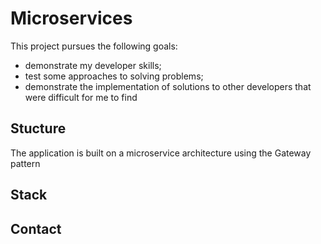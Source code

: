 # Microservices

This project pursues the following goals:
- demonstrate my developer skills;
- test some approaches to solving problems;
- demonstrate the implementation of solutions to other developers that were difficult for me to find

## Stucture

The application is built on a microservice architecture using the Gateway pattern


## Stack

## Contact